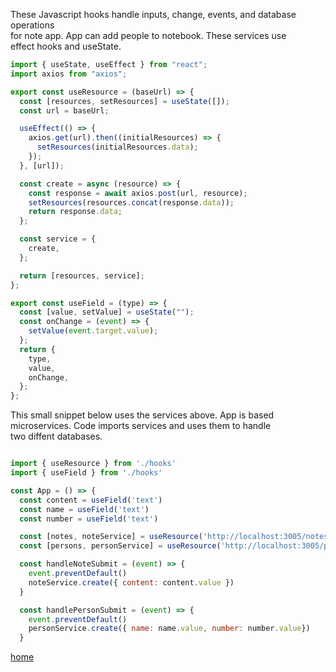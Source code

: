 These Javascript hooks handle inputs, change, events, and database operations  
for note app. App can add people to notebook. These services use  
effect hooks and useState.

```javascript
import { useState, useEffect } from "react";
import axios from "axios";

export const useResource = (baseUrl) => {
  const [resources, setResources] = useState([]);
  const url = baseUrl;

  useEffect(() => {
    axios.get(url).then((initialResources) => {
      setResources(initialResources.data);
    });
  }, [url]);

  const create = async (resource) => {
    const response = await axios.post(url, resource);
    setResources(resources.concat(response.data));
    return response.data;
  };

  const service = {
    create,
  };

  return [resources, service];
};

export const useField = (type) => {
  const [value, setValue] = useState("");
  const onChange = (event) => {
    setValue(event.target.value);
  };
  return {
    type,
    value,
    onChange,
  };
};
```

This small snippet below uses the services above. App is based  
microservices. Code imports services and uses them to handle  
two diffent databases.

```javascript

import { useResource } from './hooks'
import { useField } from './hooks'

const App = () => {
  const content = useField('text')
  const name = useField('text')
  const number = useField('text')

  const [notes, noteService] = useResource('http://localhost:3005/notes')
  const [persons, personService] = useResource('http://localhost:3005/persons')

  const handleNoteSubmit = (event) => {
    event.preventDefault()
    noteService.create({ content: content.value })
  }

  const handlePersonSubmit = (event) => {
    event.preventDefault()
    personService.create({ name: name.value, number: number.value})
  }
```

[home](https://kaimhall.github.io/portfolio/)
